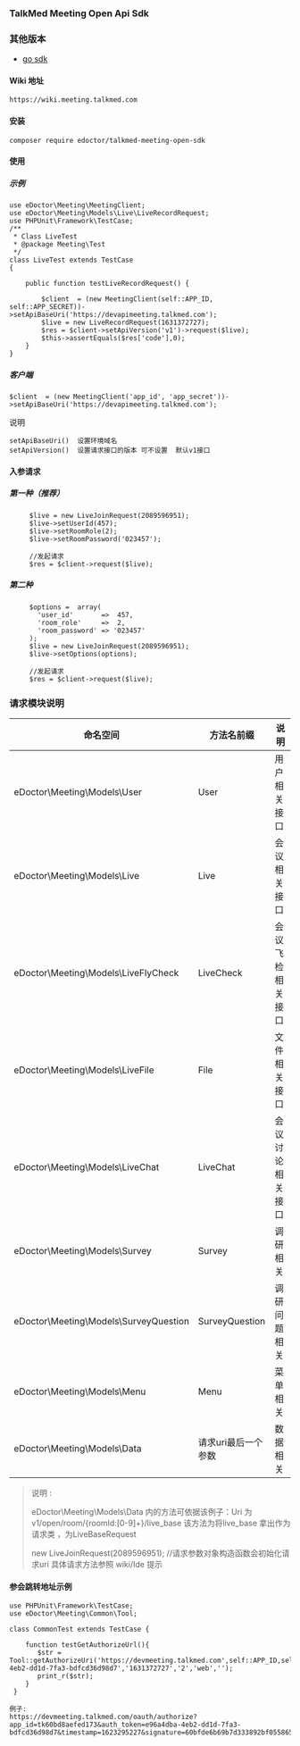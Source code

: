 ### TalkMed Meeting Open Api Sdk 


### 其他版本

- [go sdk](https://github.com/eDoctor/talkmed-meeting-open-sdk-golang)


####  Wiki 地址

```
https://wiki.meeting.talkmed.com
```


#### 安装

```
composer require edoctor/talkmed-meeting-open-sdk
```

#### 使用

##### 示例

```
use eDoctor\Meeting\MeetingClient;
use eDoctor\Meeting\Models\Live\LiveRecordRequest;
use PHPUnit\Framework\TestCase;
/**
 * Class LiveTest
 * @package Meeting\Test
 */
class LiveTest extends TestCase
{

    public function testLiveRecordRequest() {
    
        $client  = (new MeetingClient(self::APP_ID, self::APP_SECRET))->setApiBaseUri('https://devapimeeting.talkmed.com');
        $live = new LiveRecordRequest(1631372727);
        $res = $client->setApiVersion('v1')->request($live);
        $this->assertEquals($res['code'],0);
    }
}    
```


#####  客户端

```
$client  = (new MeetingClient('app_id', 'app_secret'))->setApiBaseUri('https://devapimeeting.talkmed.com');		

```

说明

```
setApiBaseUri()  设置环境域名 
setApiVersion()  设置请求接口的版本 可不设置  默认v1接口
```

#### 入参请求

##### 第一种（推荐）

```
     $live = new LiveJoinRequest(2089596951);
     $live->setUserId(457);
     $live->setRoomRole(2);
     $live->setRoomPassword('023457');
  
     //发起请求
     $res = $client->request($live);
```


##### 第二种
```
     $options =  array(
       'user_id'       =>  457,
       'room_role'     =>  2,
       'room_password' => '023457'
     );
     $live = new LiveJoinRequest(2089596951);
     $live->setOptions(options);	
 
	 //发起请求	
     $res = $client->request($live);
```

### 请求模块说明

| 命名空间                              | 方法名前缀          | 说明             |
| ------------------------------------- | ------------------- | ---------------- |
| eDoctor\Meeting\Models\User           | User                | 用户相关接口     |
| eDoctor\Meeting\Models\Live           | Live                | 会议相关接口     |
| eDoctor\Meeting\Models\LiveFlyCheck   | LiveCheck           | 会议飞检相关接口 |
| eDoctor\Meeting\Models\LiveFile       | File                | 文件相关接口     |
| eDoctor\Meeting\Models\LiveChat       | LiveChat            | 会议讨论相关接口 |
| eDoctor\Meeting\Models\Survey         | Survey              | 调研相关         |
| eDoctor\Meeting\Models\SurveyQuestion | SurveyQuestion      | 调研问题相关     |
| eDoctor\Meeting\Models\Menu           | Menu                | 菜单相关         |
| eDoctor\Meeting\Models\Data           | 请求uri最后一个参数   | 数据相关         |

> 说明 :
>
> eDoctor\Meeting\Models\Data 内的方法可依据该例子：Uri 为  v1/open/room/{roomId:[0-9]+}/live_base  该方法为将live_base  拿出作为请求类 ，为LiveBaseRequest
>
>  new LiveJoinRequest(2089596951);  //请求参数对象构造函数会初始化请求uri
>  具体请求方法参照 wiki/Ide 提示



#### 参会跳转地址示例

```
use PHPUnit\Framework\TestCase;
use eDoctor\Meeting\Common\Tool;

class CommonTest extends TestCase {

    function testGetAuthorizeUrl(){
       $str = Tool::getAuthorizeUri('https://devmeeting.talkmed.com',self::APP_ID,self::APP_SECRET,'e96a4dba-4eb2-dd1d-7fa3-bdfcd36d98d7','1631372727','2','web','');
  	   print_r($str);
    }
 }   
 
例子:
https://devmeeting.talkmed.com/oauth/authorize?app_id=tk60bd8aefed173&auth_token=e96a4dba-4eb2-dd1d-7fa3-bdfcd36d98d7&timestamp=1623295227&signature=60bfde6b69b7d333892bf05586598235fea6cc96a323a076ea2f8d6a934337c8&platform=web&room_id=1631372727&role=2&channel=&password=
```



